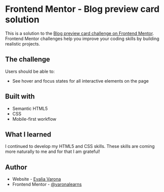 # Frontend Mentor - Blog preview card solution

This is a solution to the [Blog preview card challenge on Frontend Mentor](https://www.frontendmentor.io/challenges/blog-preview-card-ckPaj01IcS). Frontend Mentor challenges help you improve your coding skills by building realistic projects. 

## The challenge

Users should be able to:

- See hover and focus states for all interactive elements on the page

## Built with

- Semantic HTML5
- CSS
- Mobile-first workflow
  
## What I learned

I continued to develop my HTML5 and CSS skills. These skills are coming more naturally to me and for that I am grateful!

## Author

- Website - [Evalia Varona]() <!-- To be added later on. -->
- Frontend Mentor - [@varonalearns](https://www.frontendmentor.io/profile/varonalearns)
